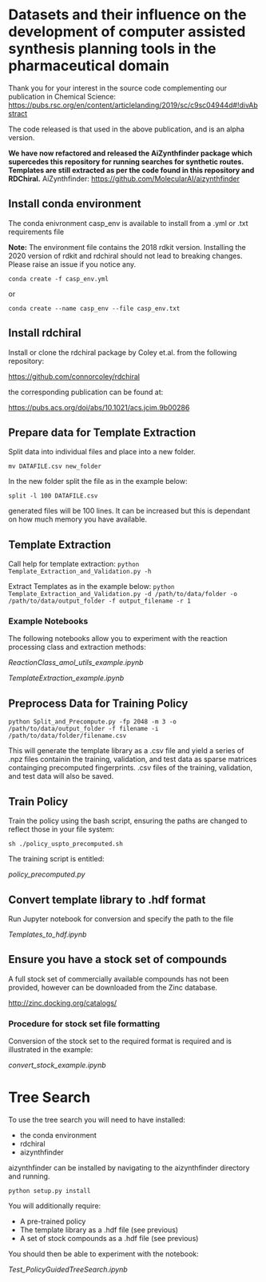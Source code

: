 # Datasets and their influence on the development of computer assisted synthesis planning tools in the pharmaceutical domain

Thank you for your interest in the source code complementing our publication in Chemical Science:
https://pubs.rsc.org/en/content/articlelanding/2019/sc/c9sc04944d#!divAbstract

The code released is that used in the above publication, and is an alpha version. 

**We have now refactored and released the AiZynthfinder package which supercedes this repository for running searches for synthetic routes. Templates are still extracted as per the code found in this repository and RDChiral.**
AiZynthfinder:
https://github.com/MolecularAI/aizynthfinder

## Install conda environment

The conda enivronment casp_env is available to install from a .yml or .txt requirements file

**Note:** The environment file contains the 2018 rdkit version. Installing the 2020 version of rdkit and rdchiral should not lead to breaking changes. Please raise an issue if you notice any. 

`conda create -f casp_env.yml`

or 

`conda create --name casp_env --file casp_env.txt`

## Install rdchiral 

Install or clone the rdchiral package by Coley et.al. from the following repository:

https://github.com/connorcoley/rdchiral

the corresponding publication can be found at:

https://pubs.acs.org/doi/abs/10.1021/acs.jcim.9b00286

## Prepare data for Template Extraction
Split data into individual files and place into a new folder.
    
`mv DATAFILE.csv new_folder`

In the new folder split the file as in the example below:

`split -l 100 DATAFILE.csv`

generated files will be 100 lines. It can be increased but this is dependant on how much memory you have available.

## Template Extraction

Call help for template extraction:
`python Template_Extraction_and_Validation.py -h`

Extract Templates as in the example below:
`python Template_Extraction_and_Validation.py -d /path/to/data/folder -o /path/to/data/output_folder -f output_filename -r 1`

### Example Notebooks

The following notebooks allow you to experiment with the reaction processing class and extraction methods:

*ReactionClass_amol_utils_example.ipynb*

*TemplateExtraction_example.ipynb*

## Preprocess Data for Training Policy

`python Split_and_Precompute.py -fp 2048 -m 3 -o /path/to/data/output_folder -f filename -i /path/to/data/folder/filename.csv`

This will generate the template library as a .csv file and yield a series of .npz files containin the training, validation, and test data as sparse matrices containging precomputed fingerprints. .csv files of the training, validation, and test data will also be saved. 

## Train Policy
Train the policy using the bash script, ensuring the paths are changed to reflect those in your file system:

`sh ./policy_uspto_precomputed.sh`

The training script is entitled:

*policy_precomputed.py* 

## Convert template library to .hdf format
Run Jupyter notebook for conversion and specify the path to the file

*Templates_to_hdf.ipynb*

## Ensure you have a stock set of compounds
A full stock set of commercially available compounds has not been provided, however can be downloaded from the Zinc database.

http://zinc.docking.org/catalogs/

### Procedure for stock set file formatting

Conversion of the stock set to the required format is required and is illustrated in the example:

*convert_stock_example.ipynb*

# Tree Search 

To use the tree search you will need to have installed:
- the conda environment
- rdchiral
- aizynthfinder

aizynthfinder can be installed by navigating to the aizynthfinder directory and running.

`python setup.py install` 

You will additionally require:
- A pre-trained policy
- The template library as a .hdf file (see previous)
- A set of stock compounds as a .hdf file (see previous)

You should then be able to experiment with the notebook:

*Test_PolicyGuidedTreeSearch.ipynb*
